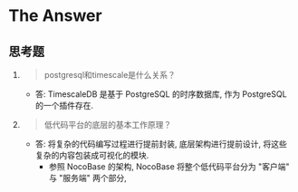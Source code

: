 # The Answer

## 思考题

1. > postgresql和timescale是什么关系？
    - 答: TimescaleDB 是基于 PostgreSQL 的时序数据库, 作为 PostgreSQL 的一个插件存在.

1. > 低代码平台的底层的基本工作原理？
    - 答: 将复杂的代码编写过程进行提前封装, 底层架构进行提前设计, 将这些复杂的内容包装成可视化的模块.
      - 参照 NocoBase 的架构, NocoBase 将整个低代码平台分为 "客户端" 与 "服务端" 两个部分,
